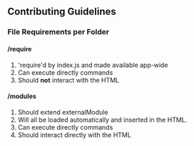 ## Contributing Guidelines

### File Requirements per Folder

#### /require
1.  'require'd by index.js and made available app-wide
2.  Can execute directly commands
3.  Should **not** interact with the HTML

#### /modules
1.  Should extend externalModule
2.  Will all be loaded automatically and inserted in the HTML.
3.  Can execute directly commands
4.  Should interact directly with the HTML
